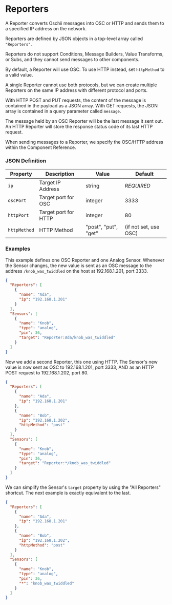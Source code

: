 # Reporters

A Reporter converts Oschii messages into OSC or HTTP and sends them to a specified IP address on the
network.

Reporters are defined by JSON objects in a top-level array called `"Reporters"`.

Reporters do not support Conditions, Message Builders, Value Transforms, or Subs, and they cannot
send messages to other components.

By default, a Reporter will use OSC. To use HTTP instead, set `httpMethod` to a valid value.

A single Reporter cannot use both protocols, but we can create multiple Reporters on the same IP address
with different protocol and ports.

With HTTP POST and PUT requests, the content of the message is contained in the payload as a JSON
array. With GET requests, the JSON array is contained in a query parameter called `message`.

The message held by an OSC Reporter will be the last message it sent out. An HTTP Reporter will store the
response status code of its last HTTP request.

When sending messages to a Reporter, we specify the OSC/HTTP address within the Component Reference.

### JSON Definition

| Property     | Description          | Value                | Default               |
|--------------|----------------------|----------------------|-----------------------|
| `ip`         | Target IP Address    | string               | *REQUIRED*            |
| `oscPort`    | Target port for OSC  | integer              | 3333                  |
| `httpPort`   | Target port for HTTP | integer              | 80                    |
| `httpMethod` | HTTP Method          | "post", "put", "get" | (if not set, use OSC) |

### Examples

This example defines one OSC Reporter and one Analog Sensor. Whenever the Sensor changes, the new value is sent
as an OSC message to the address `/knob_was_twiddled` on the host at 192.168.1.201, port 3333.

```json
{
  "Reporters": [
    {
      "name": "Ada",
      "ip": "192.168.1.201"
    }
  ],
  "Sensors": [
    {
      "name": "Knob",
      "type": "analog",
      "pin": 36,
      "target": "Reporter:Ada/knob_was_twiddled"
    }
  ]
}
```

Now we add a second Reporter, this one using HTTP. The Sensor's new value is now sent as OSC to 192.168.1.201,
port 3333, AND as an HTTP POST request to 192.168.1.202, port 80.

```json
{
  "Reporters": [
    {
      "name": "Ada",
      "ip": "192.168.1.201"
    },
    {
      "name": "Bob",
      "ip": "192.168.1.202",
      "httpMethod": "post"
    }
  ],
  "Sensors": [
    {
      "name": "Knob",
      "type": "analog",
      "pin": 36,
      "target": "Reporter:*/knob_was_twiddled"
    }
  ]
}
```

We can simplify the Sensor's `target` property by using the "All Reporters" shortcut. The next example is exactly
equivalent to the last.

```json
{
  "Reporters": [
    {
      "name": "Ada",
      "ip": "192.168.1.201"
    },
    {
      "name": "Bob",
      "ip": "192.168.1.202",
      "httpMethod": "post"
    }
  ],
  "Sensors": [
    {
      "name": "Knob",
      "type": "analog",
      "pin": 36,
      "*": "knob_was_twiddled"
    }
  ]
}
```
